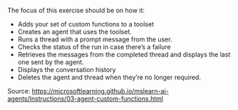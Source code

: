 The focus of this exercise should be on how it:
* Adds your set of custom functions to a toolset
* Creates an agent that uses the toolset.
* Runs a thread with a prompt message from the user.
* Checks the status of the run in case there’s a failure
* Retrieves the messages from the completed thread and displays the last one sent by the agent.
* Displays the conversation history
* Deletes the agent and thread when they’re no longer required.

Source: https://microsoftlearning.github.io/mslearn-ai-agents/Instructions/03-agent-custom-functions.html
